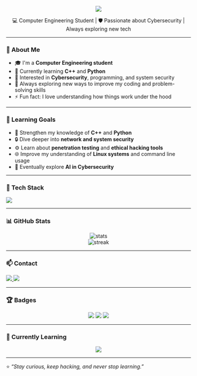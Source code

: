 <!-- Banner -->
<p align="center">
  <img src="https://capsule-render.vercel.app/api?type=waving&color=0:1E3A8A,100:000000&height=180&section=header&text=Sudenaz&fontColor=FFFFFF&fontSize=45&fontAlignY=35&desc=Computer%20Engineering%20Student%20|%20Cybersecurity%20Learner&descAlignY=55" />
</p>

<!-- Bio -->
<p align="center">
  💻 Computer Engineering Student | 🛡️ Passionate about Cybersecurity | Always exploring new tech
</p>

---

### 🚀 About Me
- 🎓 I'm a **Computer Engineering student**  
- 🔭 Currently learning **C++** and **Python**  
- 🧩 Interested in **Cybersecurity**, programming, and system security  
- 🌱 Always exploring new ways to improve my coding and problem-solving skills  
- ⚡ Fun fact: I love understanding how things work under the hood  

---

### 🎯 Learning Goals
- 🧠 Strengthen my knowledge of **C++** and **Python**
- 🔒 Dive deeper into **network and system security**
- ⚙️ Learn about **penetration testing** and **ethical hacking tools**
- 🌐 Improve my understanding of **Linux systems** and command line usage
- 🤖 Eventually explore **AI in Cybersecurity**

---

### 🧠 Tech Stack
<p align="left">
  <img src="https://skillicons.dev/icons?i=cpp,python,git,github,linux,vscode" />
</p>

---

### 📊 GitHub Stats
<p align="center">
  <img src="https://github-readme-stats.vercel.app/api?username=sudenaz&show_icons=true&theme=tokyonight" alt="stats" />
  <br/>
  <img src="https://github-readme-streak-stats.herokuapp.com/?user=sudenaz&theme=tokyonight" alt="streak" />
</p>

---

### 📫 Contact
<p align="left">
  <a href="mailto:sudenazkoru973@gmail.com">
    <img src="https://img.shields.io/badge/Email-D14836?style=for-the-badge&logo=gmail&logoColor=white" />
  </a>
  <a href="https://www.instagram.com/sudenazz_koru">
    <img src="https://img.shields.io/badge/Instagram-E1306C?style=for-the-badge&logo=instagram&logoColor=white" />
  </a>
</p>


---

### 🏆 Badges
<p align="center">
  <img src="https://img.shields.io/badge/C++-00599C?style=for-the-badge&logo=c%2B%2B&logoColor=white"/>
  <img src="https://img.shields.io/badge/Python-3776AB?style=for-the-badge&logo=python&logoColor=white"/>
  <img src="https://img.shields.io/badge/Cybersecurity-000000?style=for-the-badge&logo=probot&logoColor=white"/>
</p>

---

### 🔄 Currently Learning
<p align="center">
  <img src="https://readme-typing-svg.herokuapp.com?color=00FFFF&lines=Learning+C%2B%2B+and+Python;Exploring+Cybersecurity;Building+Projects+and+Growing!" />
</p>

---

⭐️ *“Stay curious, keep hacking, and never stop learning.”*

